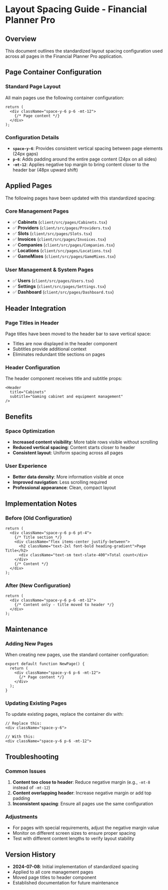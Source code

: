 # Layout Spacing Guide - Financial Planner Pro

## Overview
This document outlines the standardized layout spacing configuration used across all pages in the Financial Planner Pro application.

## Page Container Configuration

### Standard Page Layout
All main pages use the following container configuration:
```tsx
return (
  <div className="space-y-6 p-6 -mt-12">
    {/* Page content */}
  </div>
);
```

### Configuration Details
- **`space-y-6`**: Provides consistent vertical spacing between page elements (24px gaps)
- **`p-6`**: Adds padding around the entire page content (24px on all sides)
- **`-mt-12`**: Applies negative top margin to bring content closer to the header bar (48px upward shift)

## Applied Pages

The following pages have been updated with this standardized spacing:

### Core Management Pages
- ✅ **Cabinets** (`client/src/pages/Cabinets.tsx`)
- ✅ **Providers** (`client/src/pages/Providers.tsx`)
- ✅ **Slots** (`client/src/pages/Slots.tsx`)
- ✅ **Invoices** (`client/src/pages/Invoices.tsx`)
- ✅ **Companies** (`client/src/pages/Companies.tsx`)
- ✅ **Locations** (`client/src/pages/Locations.tsx`)
- ✅ **GameMixes** (`client/src/pages/GameMixes.tsx`)

### User Management & System Pages
- ✅ **Users** (`client/src/pages/Users.tsx`)
- ✅ **Settings** (`client/src/pages/Settings.tsx`)
- ✅ **Dashboard** (`client/src/pages/Dashboard.tsx`)

## Header Integration

### Page Titles in Header
Page titles have been moved to the header bar to save vertical space:
- Titles are now displayed in the header component
- Subtitles provide additional context
- Eliminates redundant title sections on pages

### Header Configuration
The header component receives title and subtitle props:
```tsx
<Header 
  title="Cabinets" 
  subtitle="Gaming cabinet and equipment management" 
/>
```

## Benefits

### Space Optimization
- **Increased content visibility**: More table rows visible without scrolling
- **Reduced vertical spacing**: Content starts closer to header
- **Consistent layout**: Uniform spacing across all pages

### User Experience
- **Better data density**: More information visible at once
- **Improved navigation**: Less scrolling required
- **Professional appearance**: Clean, compact layout

## Implementation Notes

### Before (Old Configuration)
```tsx
return (
  <div className="space-y-6 p-6 pt-4">
    {/* Title section */}
    <div className="flex items-center justify-between">
      <h2 className="text-2xl font-bold heading-gradient">Page Title</h2>
      <div className="text-sm text-slate-400">Total count</div>
    </div>
    {/* Content */}
  </div>
);
```

### After (New Configuration)
```tsx
return (
  <div className="space-y-6 p-6 -mt-12">
    {/* Content only - title moved to header */}
  </div>
);
```

## Maintenance

### Adding New Pages
When creating new pages, use the standard container configuration:
```tsx
export default function NewPage() {
  return (
    <div className="space-y-6 p-6 -mt-12">
      {/* Page content */}
    </div>
  );
}
```

### Updating Existing Pages
To update existing pages, replace the container div with:
```tsx
// Replace this:
<div className="space-y-6">

// With this:
<div className="space-y-6 p-6 -mt-12">
```

## Troubleshooting

### Common Issues
1. **Content too close to header**: Reduce negative margin (e.g., `-mt-8` instead of `-mt-12`)
2. **Content overlapping header**: Increase negative margin or add top padding
3. **Inconsistent spacing**: Ensure all pages use the same configuration

### Adjustments
- For pages with special requirements, adjust the negative margin value
- Monitor on different screen sizes to ensure proper spacing
- Test with different content lengths to verify layout stability

## Version History

- **2024-07-08**: Initial implementation of standardized spacing
- Applied to all core management pages
- Moved page titles to header component
- Established documentation for future maintenance 